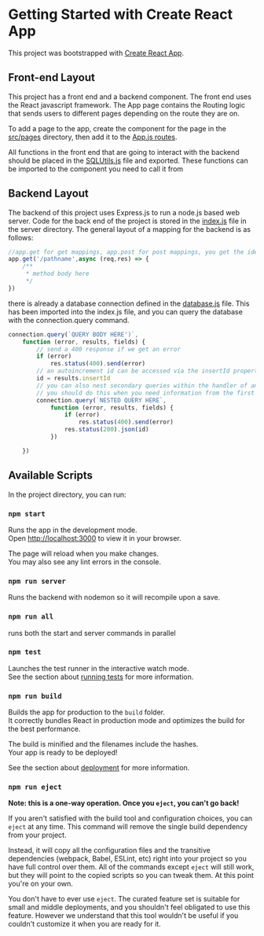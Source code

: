 # Getting Started with Create React App

This project was bootstrapped with [Create React App](https://github.com/facebook/create-react-app).

## Front-end Layout
This project has a front end and a backend component. The front end uses the React javascript framework.
The App page contains the Routing logic that sends users to different pages depending on the route they are on.

To add a page to the app, create the component for the page in the [src/pages](src/pages) directory, then add it to the [App.js routes](src/App.js).

All functions in the front end that are going to interact with the backend should be placed in the [SQLUtils.js](src/SQLUtils.js) file and exported. These functions can be imported to the component you need to call it from

## Backend Layout
The backend of this project uses Express.js to run a node.js based web server. Code for the back end of the project is stored in the [index.js](server/index.js) file in the server directory. 
The general layout of a mapping for the backend is as follows:
```javascript
//app.get for get mappings, app.post for post mappings, you get the idea
app.get('/pathname',async (req,res) => {
    /**
     * method body here
     */
})
```
there is already a database connection defined in the [database.js](server/database.js) file. This has been imported into the index.js file, and you can query the database with the connection.query command.
```javascript
connection.query(`QUERY BODY HERE')`,
    function (error, results, fields) {
        // send a 400 response if we get an error
        if (error)
            res.status(400).send(error)
        // an autoincrement id can be accessed via the insertId property of the query result of an insert call
        id = results.insertId
        // you can also nest secondary queries within the handler of another query, 
        // you should do this when you need information from the first query for the second
        connection.query(`NESTED QUERY HERE`,
            function (error, results, fields) {
                if (error)
                    res.status(400).send(error)
                res.status(200).json(id)
            })

    })
```

## Available Scripts

In the project directory, you can run:

### `npm start`

Runs the app in the development mode.\
Open [http://localhost:3000](http://localhost:3000) to view it in your browser.

The page will reload when you make changes.\
You may also see any lint errors in the console.

### `npm run server`

Runs the backend with nodemon so it will recompile upon a save.

### `npm run all`
runs both the start and server commands in parallel

### `npm test`

Launches the test runner in the interactive watch mode.\
See the section about [running tests](https://facebook.github.io/create-react-app/docs/running-tests) for more information.

### `npm run build`

Builds the app for production to the `build` folder.\
It correctly bundles React in production mode and optimizes the build for the best performance.

The build is minified and the filenames include the hashes.\
Your app is ready to be deployed!

See the section about [deployment](https://facebook.github.io/create-react-app/docs/deployment) for more information.

### `npm run eject`

**Note: this is a one-way operation. Once you `eject`, you can't go back!**

If you aren't satisfied with the build tool and configuration choices, you can `eject` at any time. This command will remove the single build dependency from your project.

Instead, it will copy all the configuration files and the transitive dependencies (webpack, Babel, ESLint, etc) right into your project so you have full control over them. All of the commands except `eject` will still work, but they will point to the copied scripts so you can tweak them. At this point you're on your own.

You don't have to ever use `eject`. The curated feature set is suitable for small and middle deployments, and you shouldn't feel obligated to use this feature. However we understand that this tool wouldn't be useful if you couldn't customize it when you are ready for it.
